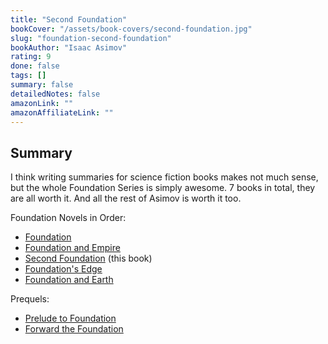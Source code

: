 ```yaml
---
title: "Second Foundation"
bookCover: "/assets/book-covers/second-foundation.jpg"
slug: "foundation-second-foundation"
bookAuthor: "Isaac Asimov"
rating: 9
done: false
tags: []
summary: false
detailedNotes: false
amazonLink: ""
amazonAffiliateLink: ""
---
```



## Summary

I think writing summaries for science fiction books makes not much sense, but the whole Foundation Series is simply awesome. 7 books in total, they are all worth it. And all the rest of Asimov is worth it too.

Foundation Novels in Order:

- [Foundation](/booknotes/foundation)
- [Foundation and Empire](/booknotes/foundation-and-empire)
- [Second Foundation](/booknotes/foundation-second-foundation) (this book)
- [Foundation's Edge](/booknotes/foundations-edge)
- [Foundation and Earth](/booknotes/foundation-and-earth)


Prequels: 

- [Prelude to Foundation](/booknotes/foundation-prelude-to-foundation) 
- [Forward the Foundation](/booknotes/foundation-forward-the-foundation)